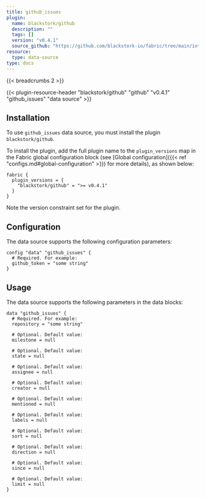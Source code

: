```yaml
---
title: github_issues
plugin:
  name: blackstork/github
  description: ""
  tags: []
  version: "v0.4.1"
  source_github: "https://github.com/blackstork-io/fabric/tree/main/internal/github/"
resource:
  type: data-source
type: docs
---
```


{{< breadcrumbs 2 >}}

{{< plugin-resource-header "blackstork/github" "github" "v0.4.1" "github_issues" "data source" >}}

## Installation

To use `github_issues` data source, you must install the plugin `blackstork/github`.

To install the plugin, add the full plugin name to the `plugin_versions` map in the Fabric global configuration block (see [Global configuration]({{< ref "configs.md#global-configuration" >}}) for more details), as shown below:

```hcl
fabric {
  plugin_versions = {
    "blackstork/github" = ">= v0.4.1"
  }
}
```

Note the version constraint set for the plugin.

## Configuration

The data source supports the following configuration parameters:

```hcl
config "data" "github_issues" {
  # Required. For example:
  github_token = "some string"
}
```

## Usage

The data source supports the following parameters in the data blocks:

```hcl
data "github_issues" {
  # Required. For example:
  repository = "some string"

  # Optional. Default value:
  milestone = null

  # Optional. Default value:
  state = null

  # Optional. Default value:
  assignee = null

  # Optional. Default value:
  creator = null

  # Optional. Default value:
  mentioned = null

  # Optional. Default value:
  labels = null

  # Optional. Default value:
  sort = null

  # Optional. Default value:
  direction = null

  # Optional. Default value:
  since = null

  # Optional. Default value:
  limit = null
}
```